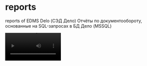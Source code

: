 # reports
reports of EDMS Delo (СЭД Дело)
Отчёты по документообороту, основанные на SQL-запросах в БД Дело (MSSQL)

<video src='https://disk.yandex.com/i/_mC17S1nBymG0A' width=180/>

